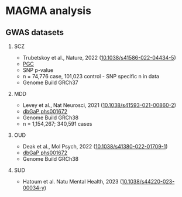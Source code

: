 # MAGMA analysis

## GWAS datasets

1. SCZ
    * Trubetskoy et al., Nature, 2022 ([10.1038/s41586-022-04434-5](https://doi.org/10.1038/s41586-022-04434-5))
    * [PGC](https://pgc.unc.edu/for-researchers/download-results/)
    * SNP p-value
    * n = 74,776 case, 101,023 control - SNP specific n in data
    * Genome Build GRCh37
    
2. MDD
    * Levey et al., Nat Neurosci, 2021 ([10.1038/s41593-021-00860-2](https://doi.org/10.1038/s41593-021-00860-2))
    * [dbGaP phs001672](https://www.ncbi.nlm.nih.gov/projects/gap/cgi-bin/study.cgi?study_id=phs001672.v1.p1)
    * Genome Build GRCh38
    * n = 1,154,267; 340,591 cases
    
3. OUD
    * Deak et al., Mol Psych, 2022 ([10.1038/s41380-022-01709-1](https://doi.org/10.1038/s41380-022-01709-1))
    * [dbGaP phs001672](https://www.ncbi.nlm.nih.gov/projects/gap/cgi-bin/study.cgi?study_id=phs001672.v1.p1)
    * Genome Build GRCh38

4. SUD 
    * Hatoum et al. Natu Mental Health, 2023 ([10.1038/s44220-023-00034-y](https://doi.org/10.1038/s44220-023-00034-y))
    
